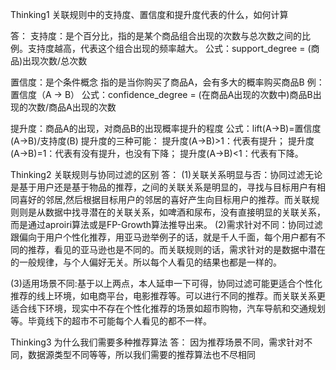 Thinking1	关联规则中的支持度、置信度和提升度代表的什么，如何计算

答：
支持度：是个百分比，指的是某个商品组合出现的次数与总次数之间的比例。支持度越高，代表这个组合出现的频率越大。
公式：support_degree = (商品)出现次数/总次数

置信度：是个条件概念
指的是当你购买了商品A，会有多大的概率购买商品B
例：置信度（A -> B）
公式：confidence_degree = (在商品A出现的次数中)商品B出现的次数/商品A出现的次数

提升度：商品A的出现，对商品B的出现概率提升的程度
公式：lift(A→B)=置信度(A→B)/支持度(B)
提升度的三种可能：
提升度(A→B)>1：代表有提升；
提升度(A→B)=1：代表有没有提升，也没有下降；
提升度(A→B)<1：代表有下降。

Thinking2	关联规则与协同过滤的区别
答：
(1)关联关系明显与否：协同过滤无论是基于用户还是基于物品的推荐，之间的关联关系是明显的，寻找与目标用户有相同喜好的邻居,然后根据目标用户的邻居的喜好产生向目标用户的推荐。而关联规则则是从数据中找寻潜在的关联关系，如啤酒和尿布，没有直接明显的关联关系，而是通过aproiri算法或是FP-Growth算法推导出来。
(2)需求针对不同：协同过滤跟偏向于用户个性化推荐，用亚马逊举例子的话，就是千人千面，每个用户都有不同的推荐，看见的亚马逊也是不同的。而关联规则的话，需求针对的是数据中潜在的一般规律，与个人偏好无关。所以每个人看见的结果也都是一样的。

(3)适用场景不同:基于以上两点，本人延申一下可得，协同过滤可能更适合个性化推荐的线上环境，如电商平台，电影推荐等。可以进行不同的推荐。而关联关系更适合线下环境，现实中不存在个性化推荐的场景如超市购物，汽车导航和交通规划等。毕竟线下的超市不可能每个人看见的都不一样。


Thinking3	为什么我们需要多种推荐算法
答：
因为推荐场景不同，需求针对不同，数据源类型不同等等，所以我们需要的推荐算法也不尽相同




